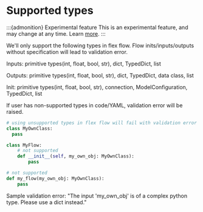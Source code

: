 # Supported types

:::{admonition} Experimental feature
This is an experimental feature, and may change at any time. Learn [more](../faq.md#stable-vs-experimental).
:::

We'll only support the following types in flex flow. Flow inits/inputs/outputs without specification will lead to validation error.

Inputs: primitive types(int, float, bool, str), dict, TypedDict, list

Outputs: primitive types(int, float, bool, str), dict, TypedDict, data class, list

Init: primitive types(int, float, bool, str), connection, ModelConfiguration, TypedDict, list

If user has non-supported types in code/YAML, validation error will be raised.

```python
# using unsupported types in flex flow will fail with validation error
class MyOwnClass:
  pass

class MyFlow:
    # not supported
    def __init__(self, my_own_obj: MyOwnClass):
        pass

# not supported
def my_flow(my_own_obj: MyOwnClass):
    pass
```

Sample validation error: "The input 'my_own_obj' is of a complex python type. Please use a dict instead."
